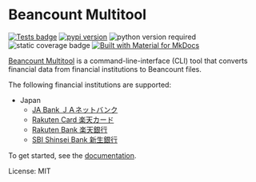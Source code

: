 # Beancount Multitool

[![Tests badge](https://github.com/rlan/beancount-multitool/actions/workflows/tests.yml/badge.svg)](https://github.com/rlan/beancount-multitool/actions/workflows/tests.yml)
[![pypi version](https://img.shields.io/pypi/v/beancount-multitool)](https://pypi.org/project/beancount-multitool/)
![python version required](https://img.shields.io/pypi/pyversions/beancount-multitool)
![static coverage badge](https://img.shields.io/badge/Coverage-89%25-blue)
[![Built with Material for MkDocs](https://img.shields.io/badge/Material_for_MkDocs-526CFE?logo=MaterialForMkDocs&logoColor=white)](https://squidfunk.github.io/mkdocs-material/)

[Beancount Multitool](https://github.com/rlan/beancount-multitool/) is a command-line-interface (CLI) tool that converts financial data from financial institutions to Beancount files.

The following financial institutions are supported:

* Japan
  * [JA Bank ＪＡネットバンク](https://www.jabank.jp/)
  * [Rakuten Card 楽天カード](https://www.rakuten-card.co.jp/)
  * [Rakuten Bank 楽天銀行](https://www.rakuten-bank.co.jp/)
  * [SBI Shinsei Bank 新生銀行](https://www.sbishinseibank.co.jp/)

To get started, see the [documentation](https://rlan.github.io/beancount-multitool).

License: MIT
